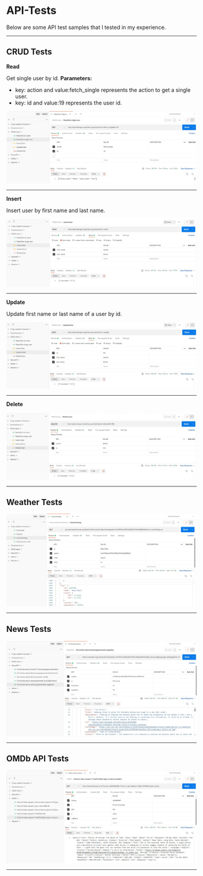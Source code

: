 # API-Tests

Below are some API test samples that I tested in my experience.

-----------------
## CRUD Tests
**Read**

Get single user by id.
**Parameters:**

* key: action and value:fetch_single represents the action to get a single user. 
* key: id and value:19 represents the user id.

<img src="API-Test Images/CRUD tests 1.jpg">  

-----------------

**Insert**

Insert user by first name and last name.

<img src="API-Test Images/CRUD tests 2.jpg">  

-----------------

**Update**

Update first name or last name of a user by id.

<img src="API-Test Images/CRUD tests 3.jpg" >  

-----------------

**Delete**

<img src="API-Test Images/CRUD tests 4.jpg" >  

-----------------

## Weather Tests

<img src="API-Test Images/Weather tests.jpg" >  

-----------------


## News Tests

<img src="API-Test Images/News tests.jpg" >

-----------------

## OMDb API Tests

<img src="API-Test Images/OMDb API tests.jpg" >

-----------------
